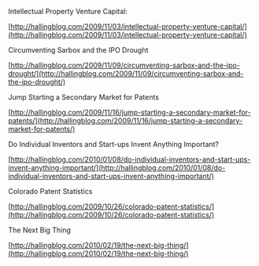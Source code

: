 
Intellectual Property Venture Capital:

[http://hallingblog.com/2009/11/03/intellectual-property-venture-capital/](http://hallingblog.com/2009/11/03/intellectual-property-venture-capital/)

  

Circumventing Sarbox and the IPO Drought

[http://hallingblog.com/2009/11/09/circumventing-sarbox-and-the-ipo-drought/](http://hallingblog.com/2009/11/09/circumventing-sarbox-and-the-ipo-drought/)

  

Jump Starting a Secondary Market for Patents

[http://hallingblog.com/2009/11/16/jump-starting-a-secondary-market-for-patents/](http://hallingblog.com/2009/11/16/jump-starting-a-secondary-market-for-patents/)

  

Do Individual Inventors and Start-ups Invent Anything Important?

[http://hallingblog.com/2010/01/08/do-individual-inventors-and-start-ups-invent-anything-important/](http://hallingblog.com/2010/01/08/do-individual-inventors-and-start-ups-invent-anything-important/)

  

Colorado Patent Statistics

[http://hallingblog.com/2009/10/26/colorado-patent-statistics/](http://hallingblog.com/2009/10/26/colorado-patent-statistics/)

  

The Next Big Thing

[http://hallingblog.com/2010/02/19/the-next-big-thing/](http://hallingblog.com/2010/02/19/the-next-big-thing/)